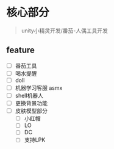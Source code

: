 # 核心部分
> unity小精灵开发/番茄-人偶工具开发

## feature
* [ ] 番茄工具
* [ ] 喝水提醒
* [ ]  doll
* [ ]  机器学习客服 asmx
* [ ]  shell机器人
* [ ]  更换背景功能
* [ ]  皮肤模型部分
    * [ ]  小红帽
    * [ ]  LO
    * [ ]  DC
    * [ ]  支持LPK
